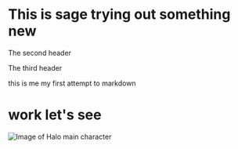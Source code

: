# This is sage trying out something new
 The second header


 The third header






this is me my first attempt to markdown


# work let's see
![Image of Halo main character](https://www.hollywoodreporter.com/wp-content/uploads/2022/01/Halo-Still-5-Paramount-Publicity-H-2022.jpg?w=1296&h=730&crop=1&resize=681%2C383)
